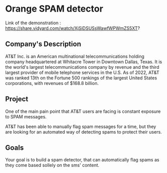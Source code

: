 # Orange SPAM detector

Link of the demonstration : https://share.vidyard.com/watch/XjSiDSUSsWawfWPWmZS5XT?

## Company's Description

AT&T Inc. is an American multinational telecommunications holding company headquartered at Whitacre Tower in Downtown Dallas, Texas. It is the world's largest telecommunications company by revenue and the third largest provider of mobile telephone services in the U.S. As of 2022, AT&T was ranked 13th on the Fortune 500 rankings of the largest United States corporations, with revenues of $168.8 billion.

## Project

One of the main pain point that AT&T users are facing is constant exposure to SPAM messages.

AT&T has been able to manually flag spam messages for a time, but they are looking for an automated way of detecting spams to protect their users.

## Goals

Your goal is to build a spam detector, that can automatically flag spams as they come based sollely on the sms' content.
